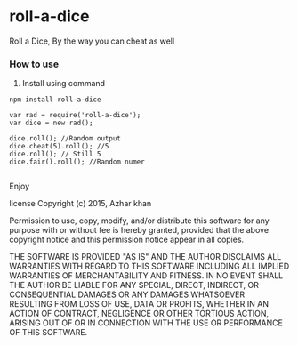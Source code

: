# roll-a-dice
Roll a Dice, By the way you can cheat as well 

### How to use

1. Install using command
```
npm install roll-a-dice
```

```
var rad = require('roll-a-dice');
var dice = new rad();

dice.roll(); //Random output
dice.cheat(5).roll(); //5
dice.roll(); // Still 5
dice.fair().roll(); //Random numer 


```

Enjoy


license
Copyright (c) 2015, Azhar khan

Permission to use, copy, modify, and/or distribute this software for any purpose with or without fee is hereby granted, provided that the above copyright notice and this permission notice appear in all copies.

THE SOFTWARE IS PROVIDED "AS IS" AND THE AUTHOR DISCLAIMS ALL WARRANTIES WITH REGARD TO THIS SOFTWARE INCLUDING ALL IMPLIED WARRANTIES OF MERCHANTABILITY AND FITNESS. IN NO EVENT SHALL THE AUTHOR BE LIABLE FOR ANY SPECIAL, DIRECT, INDIRECT, OR CONSEQUENTIAL DAMAGES OR ANY DAMAGES WHATSOEVER RESULTING FROM LOSS OF USE, DATA OR PROFITS, WHETHER IN AN ACTION OF CONTRACT, NEGLIGENCE OR OTHER TORTIOUS ACTION, ARISING OUT OF OR IN CONNECTION WITH THE USE OR PERFORMANCE OF THIS SOFTWARE.
